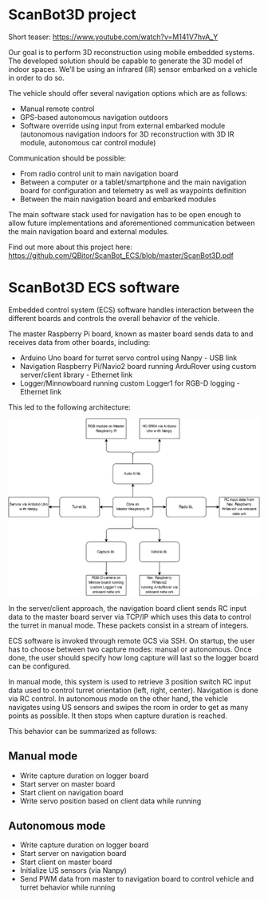 # ScanBot3D project

Short teaser: https://www.youtube.com/watch?v=M141V7hvA_Y

Our goal is to perform 3D reconstruction using mobile embedded systems. The developed solution should be capable to generate the 3D model of indoor spaces. We’ll be using an infrared (IR) sensor embarked on a vehicle in order to do so.

The vehicle should offer several navigation options which are as follows:
- Manual remote control
- GPS-based autonomous navigation outdoors
- Software override using input from external embarked module (autonomous navigation indoors for 3D reconstruction with 3D IR module, autonomous car control module)

Communication should be possible:
- From radio control unit to main navigation board
- Between a computer or a tablet/smartphone and the main navigation board for configuration and telemetry as well as waypoints definition
- Between the main navigation board and embarked modules

The main software stack used for navigation has to be open enough to allow future implementations and aforementioned communication between the main navigation board and external modules.

Find out more about this project here: https://github.com/QBitor/ScanBot_ECS/blob/master/ScanBot3D.pdf

# ScanBot3D ECS software

Embedded control system (ECS) software handles interaction between the different boards and controls
the overall behavior of the vehicle.

The master Raspberry Pi board, known as master board sends data to and receives data from other boards, including:
- Arduino Uno board for turret servo control using Nanpy - USB link
- Navigation Raspberry Pi/Navio2 board running ArduRover using custom server/client library - Ethernet link
- Logger/Minnowboard running custom Logger1 for RGB-D logging - Ethernet link

This led to the following architecture:

![alt text](https://github.com/QBitor/ScanBot_ECS/blob/master/readme_res/ecs.png "ScanBot ECS architecture")

In the server/client approach, the navigation board client sends RC input data to the master board server via TCP/IP which uses this data to control the turret in manual mode. These packets consist in a stream of integers.

ECS software is invoked through remote GCS via SSH. On startup, the user has to choose between two capture modes: manual or autonomous. Once done, the user should specify how long capture will last so the logger board can be configured. 

In manual mode, this system is used to retrieve 3 position switch RC input data used to control turret orientation (left, right, center). Navigation is done via RC control. In autonomous mode on the other hand, the vehicle navigates using US sensors and swipes the room in order to get as many points as possible. It then stops when capture duration is reached.

This behavior can be summarized as follows:

## Manual mode
- Write capture duration on logger board
- Start server on master board
- Start client on navigation board
- Write servo position based on client data while running

## Autonomous mode
- Write capture duration on logger board
- Start server on navigation board
- Start client on master board
- Initialize US sensors (via Nanpy)
- Send PWM data from master to navigation board to control vehicle and turret behavior while running

